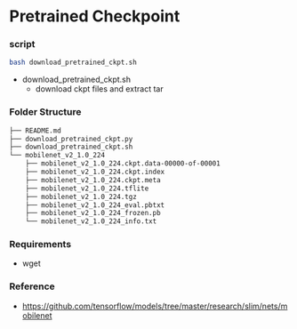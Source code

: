 # Pretrained Checkpoint

### script
```bash
bash download_pretrained_ckpt.sh
```
 - download_pretrained_ckpt.sh
    - download ckpt files and extract tar

### Folder Structure
```bash
├── README.md
├── download_pretrained_ckpt.py
├── download_pretrained_ckpt.sh
└── mobilenet_v2_1.0_224
    ├── mobilenet_v2_1.0_224.ckpt.data-00000-of-00001
    ├── mobilenet_v2_1.0_224.ckpt.index
    ├── mobilenet_v2_1.0_224.ckpt.meta
    ├── mobilenet_v2_1.0_224.tflite
    ├── mobilenet_v2_1.0_224.tgz
    ├── mobilenet_v2_1.0_224_eval.pbtxt
    ├── mobilenet_v2_1.0_224_frozen.pb
    └── mobilenet_v2_1.0_224_info.txt
```

### Requirements
 - wget

### Reference
 - https://github.com/tensorflow/models/tree/master/research/slim/nets/mobilenet
